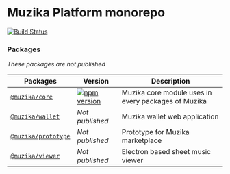 # Muzika Platform monorepo 

[![Build Status](https://travis-ci.com/MuzikaFoundation/muzika-platform.svg?branch=master)](https://travis-ci.com/MuzikaFoundation/muzika-platform)


### Packages

*These packages are not published*

| Packages                                   | Version              | Description                                         |
| ------------------------------------------ | -------------------- | --------------------------------------------------- |
| [`@muzika/core`](/projects/core)           | [![npm version](https://badge.fury.io/js/%40muzika%2Fcore.svg)](https://badge.fury.io/js/%40muzika%2Fcore)      | Muzika core module uses in every packages of Muzika |
| [`@muzika/wallet`](/projects/wallet)       | *Not published*      | Muzika wallet web application                       |
| [`@muzika/prototype`](/projects/prototype) | *Not published*      | Prototype for Muzika marketplace                    |
| [`@muzika/viewer`](/projects/viewer)       | *Not published*      | Electron based sheet music viewer                   |
